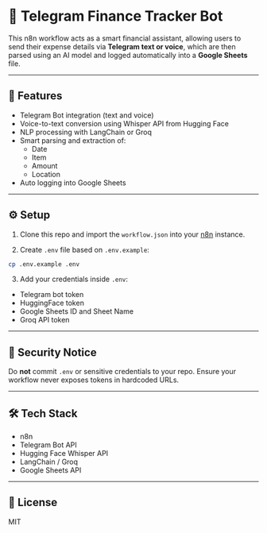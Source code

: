 # 💸 Telegram Finance Tracker Bot

This n8n workflow acts as a smart financial assistant, allowing users to send their expense details via **Telegram text or voice**, which are then parsed using an AI model and logged automatically into a **Google Sheets** file.

---

## 🧠 Features

- Telegram Bot integration (text and voice)
- Voice-to-text conversion using Whisper API from Hugging Face
- NLP processing with LangChain or Groq
- Smart parsing and extraction of:
  - Date
  - Item
  - Amount
  - Location
- Auto logging into Google Sheets

---

## ⚙️ Setup

1. Clone this repo and import the `workflow.json` into your [n8n](https://n8n.io/) instance.

2. Create `.env` file based on `.env.example`:

```bash
cp .env.example .env
```

3. Add your credentials inside `.env`:
- Telegram bot token
- HuggingFace token
- Google Sheets ID and Sheet Name
- Groq API token

---

## 🔐 Security Notice

Do **not** commit `.env` or sensitive credentials to your repo. Ensure your workflow never exposes tokens in hardcoded URLs.

---

## 🛠 Tech Stack

- n8n
- Telegram Bot API
- Hugging Face Whisper API
- LangChain / Groq
- Google Sheets API

---

## 📄 License

MIT